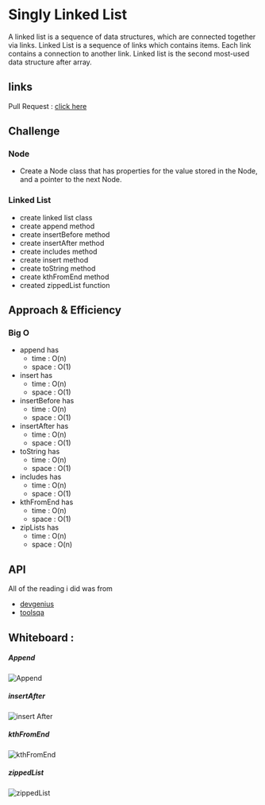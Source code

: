 # Singly Linked List

A linked list is a sequence of data structures, which are connected together via links. Linked List is a sequence of links which contains items. Each link contains a connection to another link. Linked list is the second most-used data structure after array.

  ## links 
  Pull Request : [click here](https://github.com/Mohammed-Awadallah/data-structures-and-algorithms/pull/5)

## Challenge

### Node

* Create a Node class that has properties for the value stored in the Node, and a pointer to the next Node.

### Linked List

 - create linked list class
 - create append method
 - create insertBefore method
 - create insertAfter method
 - create includes method
 - create insert method
 - create toString method
 - create kthFromEnd method
 - created zippedList function

## Approach & Efficiency

### Big O 

- append has
   * time : O(n)
   * space : O(1)
- insert has
   * time : O(n)
   * space : O(1)
- insertBefore has
   * time : O(n)
   * space : O(1)
- insertAfter has
   * time : O(n)
   * space : O(1)
- toString has
   * time : O(n)
   * space : O(1)
- includes has
   * time : O(n)
   * space : O(1)
- kthFromEnd has
   * time : O(n)
   * space : O(1)
- zipLists has
   * time : O(n)
   * space : O(n)

## API

All of the reading i did was from

* [devgenius](https://blog.devgenius.io/javascript-linked-lists-create-a-linkedlist-class-api-insert-first-c309f41b24ca)
* [toolsqa](https://www.toolsqa.com/data-structures/linked-list-in-data-structures/)


## Whiteboard : 
##### Append

![Append](https://i.ibb.co/C5j3z5K/append.png)
##### insertAfter
![insert After](https://i.ibb.co/fp5fph0/insert-After.png)
##### kthFromEnd
![kthFromEnd](https://i.ibb.co/G3Vw1L1/capture.png)
##### zippedList
![zippedList](https://i.ibb.co/p3TQC6J/Capture.png)